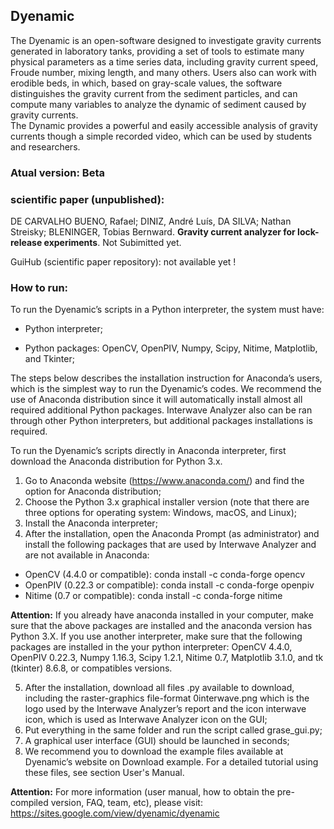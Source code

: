 ## Dyenamic

The Dyenamic is an open-software designed to investigate gravity currents generated in laboratory tanks, providing a set of tools to estimate many physical parameters as a time series data, including gravity current speed, Froude number, mixing length, and many others. Users also can work with erodible beds, in which, based on gray-scale values, the software distinguishes the gravity current from the sediment particles, and can compute many variables to analyze the dynamic of sediment caused by gravity currents.  
The Dynamic provides a powerful and easily accessible analysis of gravity currents though a simple recorded video, which can be used by students and researchers.

### Atual version: Beta

### scientific paper (unpublished):
DE CARVALHO BUENO, Rafael; DINIZ, André Luís, DA SILVA; Nathan Streisky; BLENINGER, Tobias Bernward. **Gravity current analyzer for lock-release experiments**. Not Subimitted yet.

GuiHub (scientific paper repository): not available yet !

### How to run:

To run the Dyenamic’s scripts in a Python interpreter, the system must have:

* Python interpreter;

* Python packages: OpenCV, OpenPIV, Numpy, Scipy, Nitime, Matplotlib, and Tkinter;

The steps below describes the installation instruction for Anaconda’s users, which is the simplest way to run
the Dyenamic’s codes. We recommend the use of Anaconda distribution since it will automatically
install almost all required additional Python packages. Interwave Analyzer also can be ran through other
Python interpreters, but additional packages installations is required.


To run the Dyenamic’s scripts directly in Anaconda interpreter, first download the Anaconda distribution
for Python 3.x.

1) Go to Anaconda website (https://www.anaconda.com/) and find the option for Anaconda distribution;
2) Choose the Python 3.x graphical installer version (note that there are three options for operating system:
Windows, macOS, and Linux);
3) Install the Anaconda interpreter;
4) After the installation, open the Anaconda Prompt (as administrator) and install the following packages
that are used by Interwave Analyzer and are not available in Anaconda:

* OpenCV (4.4.0 or compatible): conda install -c conda-forge opencv
* OpenPIV (0.22.3 or compatible): conda install -c conda-forge openpiv
* Nitime (0.7 or compatible): conda install -c conda-forge nitime

**Attention:** If you already have anaconda installed in your computer, make sure that the above packages
are installed and the anaconda version has Python 3.X. If you use another interpreter, make sure that the
following packages are installed in the your python interpreter: OpenCV 4.4.0, OpenPIV 0.22.3, Numpy 1.16.3, Scipy 1.2.1, Nitime 0.7, Matplotlib 3.1.0, and tk (tkinter) 8.6.8, or compatibles versions.

5) After the installation, download all files .py available to download, including the raster-graphics file-format 0interwave.png which is the logo used by the Interwave Analyzer’s report and the icon interwave icon, which is used as Interwave Analyzer icon on the GUI;
6) Put everything in the same folder and run the script called grase_gui.py;
8) A graphical user interface (GUI) should be launched in seconds;
9) We recommend you to download the example files available at Dyenamic’s website on Download
example. For a detailed tutorial using these files, see section User's Manual.

**Attention:** For more information (user manual, how to obtain the pre-compiled version, FAQ, team, etc), please visit: https://sites.google.com/view/dyenamic/dyenamic
